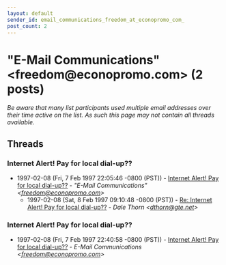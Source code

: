 ```yaml
---
layout: default
sender_id: email_communications_freedom_at_econopromo_com_
post_count: 2
---
```


# "E-Mail Communications" <freedom<span>@</span>econopromo.com> (2 posts)

_Be aware that many list participants used multiple email addresses over their time active on the list. As such this page may not contain all threads available._

## Threads

### Internet  Alert!    Pay for local dial-up??
+ 1997-02-08 (Fri, 7 Feb 1997 22:05:46 -0800 (PST)) - [Internet  Alert!    Pay for local dial-up??](/archive/1997/02/1d63d9b73de1c1eac829f701497d22b4596df6f6fb99b0cd3b0b8844284bd1ef) - _"E-Mail Communications" \<freedom@econopromo.com\>_
  + 1997-02-08 (Sat, 8 Feb 1997 09:10:48 -0800 (PST)) - [Re: Internet  Alert!    Pay for local dial-up??](/archive/1997/02/919904ae8b91ef8be0436300fb6842b15912083588401a23908cda86b3bfb51f) - _Dale Thorn \<dthorn@gte.net\>_

### Internet Alert! Pay for local dial-up??
+ 1997-02-08 (Fri, 7 Feb 1997 22:40:58 -0800 (PST)) - [Internet Alert! Pay for local dial-up??](/archive/1997/02/67a18cab79aa45d6a5b9627723bd57a665cec8ccbb03e839ceef264a64b61719) - _E-Mail Communications \<freedom@econopromo.com\>_

